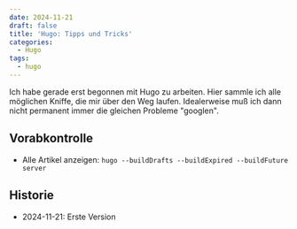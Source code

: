 ```yaml
---
date: 2024-11-21
draft: false
title: 'Hugo: Tipps und Tricks'
categories:
  - Hugo
tags:
  - hugo
---
```


<!--Hugo: Tipps und Tricks-->
<!--=========================-->

Ich habe gerade erst begonnen mit Hugo zu arbeiten.
Hier sammle ich alle möglichen Kniffe, die mir
über den Weg laufen. Idealerweise muß ich dann
nicht permanent immer die gleichen Probleme "googlen".

<!--more-->

Vorabkontrolle
--------------

- Alle Artikel anzeigen: `hugo --buildDrafts --buildExpired --buildFuture server`

Historie
--------

- 2024-11-21: Erste Version
